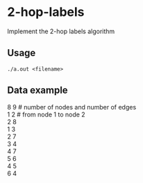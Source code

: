 # 2-hop-labels

Implement the 2-hop labels algorithm

## Usage

`./a.out <filename>`

## Data example

8 9 # number of nodes and number of edges  
1 2 # from node 1 to node 2  
2 8  
1 3  
2 7  
3 4  
4 7  
5 6  
4 5  
6 4
